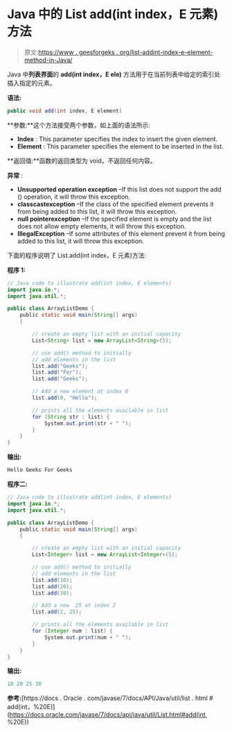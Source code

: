 # Java 中的 List add(int index，E 元素)方法

> 原文:[https://www . geesforgeks . org/list-addint-index-e-element-method-in-Java/](https://www.geeksforgeeks.org/list-addint-index-e-element-method-in-java/)

Java 中**列表界面**的 **add(int index，E ele)** 方法用于在当前列表中给定的索引处插入指定的元素。

**语法:**

```java
public void add(int index, E element)
```

**参数:**这个方法接受两个参数，如上面的语法所示:

*   **Index** : This parameter specifies the index to insert the given element.
*   **Element** : This parameter specifies the element to be inserted in the list.

**返回值:**函数的返回类型为 void，不返回任何内容。

**异常** :

*   **Unsupported operation exception** –If this list does not support the add () operation, it will throw this exception.
*   **classcastexception** –If the class of the specified element prevents it from being added to this list, it will throw this exception.
*   **null pointerexception** –If the specified element is empty and the list does not allow empty elements, it will throw this exception.
*   **IllegalException** –If some attributes of this element prevent it from being added to this list, it will throw this exception.

下面的程序说明了 List.add(int index，E 元素)方法:

**程序 1:**

```java
// Java code to illustrate add(int index, E elements)
import java.io.*;
import java.util.*;

public class ArrayListDemo {
    public static void main(String[] args)
    {

        // create an empty list with an initial capacity
        List<String> list = new ArrayList<String>(5);

        // use add() method to initially
        // add elements in the list
        list.add("Geeks");
        list.add("For");
        list.add("Geeks");

        // Add a new element at index 0
        list.add(0, "Hello");

        // prints all the elements available in list
        for (String str : list) {
            System.out.print(str + " ");
        }
    }
}
```

**输出:**

```java
Hello Geeks For Geeks

```

**程序二:**

```java
// Java code to illustrate add(int index, E elements)
import java.io.*;
import java.util.*;

public class ArrayListDemo {
    public static void main(String[] args)
    {

        // create an empty list with an initial capacity
        List<Integer> list = new ArrayList<Integer>(5);

        // use add() method to initially
        // add elements in the list
        list.add(10);
        list.add(20);
        list.add(30);

        // Add a new  25 at index 2
        list.add(2, 25);

        // prints all the elements available in list
        for (Integer num : list) {
            System.out.print(num + " ");
        }
    }
}
```

**输出:**

```java
10 20 25 30

```

**参考:**[https://docs . Oracle . com/javase/7/docs/API/Java/util/list . html # add(int，%20E)](https://docs.oracle.com/javase/7/docs/api/java/util/List.html#add(int, %20E))